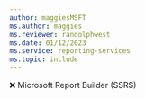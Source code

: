 ```yaml
---
author: maggiesMSFT
ms.author: maggies
ms.reviewer: randolphwest
ms.date: 01/12/2023
ms.service: reporting-services
ms.topic: include
---
```

❌&nbsp;Microsoft Report Builder (SSRS)